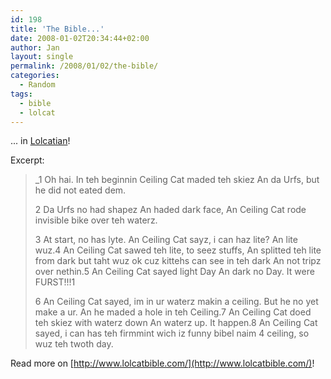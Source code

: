 ```yaml
---
id: 198
title: 'The Bible...'
date: 2008-01-02T20:34:44+02:00
author: Jan
layout: single
permalink: /2008/01/02/the-bible/
categories:
  - Random
tags:
  - bible
  - lolcat
---
```

... in [Lolcatian](http://en.wikipedia.org/wiki/Lolcat)!

Excerpt:

> _1 Oh hai. In teh beginnin Ceiling Cat maded teh skiez An da Urfs, but he did not eated dem. 
> 
> 2 Da Urfs no had shapez An haded dark face, An Ceiling Cat rode invisible bike over teh waterz. 
> 
> 3 At start, no has lyte. An Ceiling Cat sayz, i can haz lite? An lite wuz.4 An Ceiling Cat sawed teh lite, to seez stuffs, An splitted teh lite from dark but taht wuz ok cuz kittehs can see in teh dark An not tripz over nethin.5 An Ceiling Cat sayed light Day An dark no Day. It were FURST!!!1 
> 
> 6 An Ceiling Cat sayed, im in ur waterz makin a ceiling. But he no yet make a ur. An he maded a hole in teh Ceiling.7 An Ceiling Cat doed teh skiez with waterz down An waterz up. It happen.8 An Ceiling Cat sayed, i can has teh firmmint wich iz funny bibel naim 4 ceiling, so wuz teh twoth day. 

Read more on [http://www.lolcatbible.com/](http://www.lolcatbible.com/)!